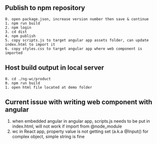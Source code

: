 ## Publish to npm repository
    0. open package.json, increase version number then save & continue  
    1. npm run build
    2. npm login  
    3. cd dist  
    4. npm publish
    5. copy scripts.js to target angular app assets folder, can update index.html to import it  
    6. copy styles.css to target angular app where web component is imported  
## Host build output in local server
    0. cd ./ng-wc/product  
    0. npm run build  
    1. open html file located at demo folder
## Current issue with writing web component with angular
1. when embedded angular in angular app, scripts.js needs to be put in index.html, will not work if import from @node_module
2. wc in React app, property value is not getting set (a.k.a @Input() for complex object, simple string is fine